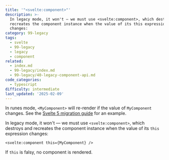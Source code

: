 ```yaml
---
title: '"<svelte:component>"'
description: >-
  In legacy mode, it won't — we must use <svelte:component>, which destroys and
  recreates the component instance when the value of its this expression
  changes:
category: 99-legacy
tags:
  - svelte
  - 99-legacy
  - legacy
  - component
related:
  - index.md
  - 99-legacy/index.md
  - 99-legacy/40-legacy-component-api.md
code_categories:
  - typescript
difficulty: intermediate
last_updated: '2025-02-09'
---
```


In runes mode, `<MyComponent>` will re-render if the value of `MyComponent` changes. See the [Svelte 5 migration guide](/docs/svelte/v5-migration-guide#svelte:component-is-no-longer-necessary) for an example.

In legacy mode, it won't — we must use `<svelte:component>`, which destroys and recreates the component instance when the value of its `this` expression changes:

```svelte
<svelte:component this={MyComponent} />
```

If `this` is falsy, no component is rendered.
